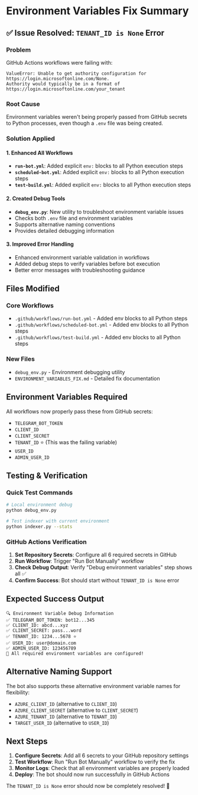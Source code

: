 # Environment Variables Fix Summary

## ✅ Issue Resolved: `TENANT_ID is None` Error

### Problem
GitHub Actions workflows were failing with:
```
ValueError: Unable to get authority configuration for https://login.microsoftonline.com/None. 
Authority would typically be in a format of https://login.microsoftonline.com/your_tenant
```

### Root Cause
Environment variables weren't being properly passed from GitHub secrets to Python processes, even though a `.env` file was being created.

### Solution Applied

#### 1. **Enhanced All Workflows**
- **`run-bot.yml`**: Added explicit `env:` blocks to all Python execution steps
- **`scheduled-bot.yml`**: Added explicit `env:` blocks to all Python execution steps  
- **`test-build.yml`**: Added explicit `env:` blocks to all Python execution steps

#### 2. **Created Debug Tools**
- **`debug_env.py`**: New utility to troubleshoot environment variable issues
- Checks both `.env` file and environment variables
- Supports alternative naming conventions
- Provides detailed debugging information

#### 3. **Improved Error Handling**
- Enhanced environment variable validation in workflows
- Added debug steps to verify variables before bot execution
- Better error messages with troubleshooting guidance

## Files Modified

### Core Workflows
- `.github/workflows/run-bot.yml` - Added env blocks to all Python steps
- `.github/workflows/scheduled-bot.yml` - Added env blocks to all Python steps
- `.github/workflows/test-build.yml` - Added env blocks to all Python steps

### New Files
- `debug_env.py` - Environment debugging utility
- `ENVIRONMENT_VARIABLES_FIX.md` - Detailed fix documentation

## Environment Variables Required

All workflows now properly pass these from GitHub secrets:
- `TELEGRAM_BOT_TOKEN`
- `CLIENT_ID` 
- `CLIENT_SECRET`
- `TENANT_ID` ⭐ (This was the failing variable)
- `USER_ID`
- `ADMIN_USER_ID`

## Testing & Verification

### Quick Test Commands
```bash
# Local environment debug
python debug_env.py

# Test indexer with current environment  
python indexer.py --stats
```

### GitHub Actions Verification
1. **Set Repository Secrets**: Configure all 6 required secrets in GitHub
2. **Run Workflow**: Trigger "Run Bot Manually" workflow
3. **Check Debug Output**: Verify "Debug environment variables" step shows all ✅
4. **Confirm Success**: Bot should start without `TENANT_ID is None` error

## Expected Success Output
```
🔍 Environment Variable Debug Information
✅ TELEGRAM_BOT_TOKEN: bot12...345
✅ CLIENT_ID: abcd...xyz  
✅ CLIENT_SECRET: pass...word
✅ TENANT_ID: 1234...5678 ⭐
✅ USER_ID: user@domain.com
✅ ADMIN_USER_ID: 123456789
🎉 All required environment variables are configured!
```

## Alternative Naming Support
The bot also supports these alternative environment variable names for flexibility:
- `AZURE_CLIENT_ID` (alternative to `CLIENT_ID`)
- `AZURE_CLIENT_SECRET` (alternative to `CLIENT_SECRET`) 
- `AZURE_TENANT_ID` (alternative to `TENANT_ID`)
- `TARGET_USER_ID` (alternative to `USER_ID`)

## Next Steps
1. **Configure Secrets**: Add all 6 secrets to your GitHub repository settings
2. **Test Workflow**: Run "Run Bot Manually" workflow to verify the fix
3. **Monitor Logs**: Check that all environment variables are properly loaded
4. **Deploy**: The bot should now run successfully in GitHub Actions

The `TENANT_ID is None` error should now be completely resolved! 🎉
